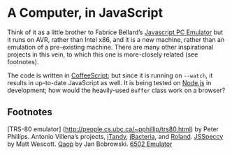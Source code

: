 A Computer, in JavaScript
=========================
Think of it as a little brother to Fabrice Bellard’s [Javascript PC Emulator](http://bellard.org/jslinux/) but it runs on AVR, rather than Intel x86, and it is a new machine, rather than an emulation of a pre-existing machine. There are many other inspirational projects in this vein, to which this one is more-closely related (see footnotes). 

The code is written in [CoffeeScript](http://jashkenas.github.com/coffee-script/); but since it is running on `--watch`, it results in up-to-date JavaScript as well.
It is being tested on [Node.js](http://nodejs.org/) in development; how would the heavily-used `Buffer` class work on a browser?


Footnotes
---------

[TRS-80 emulator] (http://people.cs.ubc.ca/~pphillip/trs80.html) by Peter Phillips.
Antonio Villena’s projects, [jTandy](http://jtandy.antoniovillena.es/), [jBacteria](http://jbacteria.antoniovillena.es/), and [Roland](http://roland.antoniovillena.es/).
[JSSpeccy](http://jsspeccy.zxdemo.org/) by Matt Wescott.
[Qaop](http://wizard.ae.krakow.pl/~jb/qaop/js/) by Jan Bobrowski.
[6502 Emulator](http://www.6502asm.com/)

